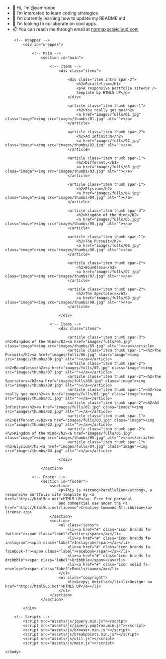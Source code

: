 - 👋 Hi, I’m @xamronpc
- 👀 I’m interested to learn coding strategies
- 🌱 I’m currently learning how to update my README.md
- 💞️ I’m looking to collaborate on cool apps.
- 📫 You can reach me through email at normaxpc@icloud.com

<!---
xamronpc/xamronpc is a ✨ special ✨ repository.
--->
<html>
	<head>
		<title>Normax</title>
		<meta charset="utf-8" />
		<meta name="viewport" content="width=device-width, initial-scale=1, user-scalable=no" />
		<link rel="stylesheet" href="assets/css/main.css" />
		<noscript><link rel="stylesheet" href="assets/css/noscript.css" /></noscript>
	</head>
	<body class="is-preload">

		<!-- Wrapper -->
			<div id="wrapper">

				<!-- Main -->
					<section id="main">

						<!-- Items -->
							<div class="items">

								<div class="item intro span-2">
									<h1>Parallelism</h1>
									<p>A responsive portfolio site<br />
									template by HTML5 UP</p>
								</div>

								<article class="item thumb span-1">
									<h2>You really got me</h2>
									<a href="images/fulls/01.jpg" class="image"><img src="images/thumbs/01.jpg" alt=""></a>
								</article>

								<article class="item thumb span-2">
									<h2>Ad Infinitum</h2>
									<a href="images/fulls/02.jpg" class="image"><img src="images/thumbs/02.jpg" alt=""></a>
								</article>

								<article class="item thumb span-1">
									<h2>Different.</h2>
									<a href="images/fulls/03.jpg" class="image"><img src="images/thumbs/03.jpg" alt=""></a>
								</article>

								<article class="item thumb span-1">
									<h2>Elysium</h2>
									<a href="images/fulls/04.jpg" class="image"><img src="images/thumbs/04.jpg" alt=""></a>
								</article>

								<article class="item thumb span-3">
									<h2>Kingdom of the Wind</h2>
									<a href="images/fulls/05.jpg" class="image"><img src="images/thumbs/05.jpg" alt=""></a>
								</article>

								<article class="item thumb span-1">
									<h2>The Pursuit</h2>
									<a href="images/fulls/06.jpg" class="image"><img src="images/thumbs/06.jpg" alt=""></a>
								</article>

								<article class="item thumb span-2">
									<h2>Boundless</h2>
									<a href="images/fulls/07.jpg" class="image"><img src="images/thumbs/07.jpg" alt=""></a>
								</article>

								<article class="item thumb span-2">
									<h2>The Spectators</h2>
									<a href="images/fulls/08.jpg" class="image"><img src="images/thumbs/08.jpg" alt=""></a>
								</article>

							</div>

						<!-- Items -->
							<div class="items">

								<article class="item thumb span-3"><h2>Kingdom of the Wind</h2><a href="images/fulls/05.jpg" class="image"><img src="images/thumbs/05.jpg" alt=""></a></article>
								<article class="item thumb span-1"><h2>The Pursuit</h2><a href="images/fulls/06.jpg" class="image"><img src="images/thumbs/06.jpg" alt=""></a></article>
								<article class="item thumb span-2"><h2>Boundless</h2><a href="images/fulls/07.jpg" class="image"><img src="images/thumbs/07.jpg" alt=""></a></article>
								<article class="item thumb span-2"><h2>The Spectators</h2><a href="images/fulls/08.jpg" class="image"><img src="images/thumbs/08.jpg" alt=""></a></article>
								<article class="item thumb span-1"><h2>You really got me</h2><a href="images/fulls/01.jpg" class="image"><img src="images/thumbs/01.jpg" alt=""></a></article>
								<article class="item thumb span-2"><h2>Ad Infinitum</h2><a href="images/fulls/02.jpg" class="image"><img src="images/thumbs/02.jpg" alt=""></a></article>
								<article class="item thumb span-1"><h2>Different.</h2><a href="images/fulls/03.jpg" class="image"><img src="images/thumbs/03.jpg" alt=""></a></article>
								<article class="item thumb span-2"><h2>Kingdom of the Wind</h2><a href="images/fulls/05.jpg" class="image"><img src="images/thumbs/05.jpg" alt=""></a></article>
								<article class="item thumb span-1"><h2>Elysium</h2><a href="images/fulls/04.jpg" class="image"><img src="images/thumbs/04.jpg" alt=""></a></article>

							</div>

					</section>

				<!-- Footer -->
					<section id="footer">
						<section>
							<p>This is <strong>Parallelism</strong>, a responsive portfolio site template by <a href="http://html5up.net">HTML5 UP</a>. Free for personal
							and commercial use under the <a href="http://html5up.net/license">Creative Commons Attribution</a> license.</p>
						</section>
						<section>
							<ul class="icons">
								<li><a href="#" class="icon brands fa-twitter"><span class="label">Twitter</span></a></li>
								<li><a href="#" class="icon brands fa-instagram"><span class="label">Instagram</span></a></li>
								<li><a href="#" class="icon brands fa-facebook-f"><span class="label">Facebook</span></a></li>
								<li><a href="#" class="icon brands fa-dribbble"><span class="label">Dribbble</span></a></li>
								<li><a href="#" class="icon solid fa-envelope"><span class="label">Email</span></a></li>
							</ul>
							<ul class="copyright">
								<li>&copy; Untitled</li><li>Design: <a href="http://html5up.net">HTML5 UP</a></li>
							</ul>
						</section>
					</section>

			</div>

		<!-- Scripts -->
			<script src="assets/js/jquery.min.js"></script>
			<script src="assets/js/jquery.poptrox.min.js"></script>
			<script src="assets/js/browser.min.js"></script>
			<script src="assets/js/breakpoints.min.js"></script>
			<script src="assets/js/util.js"></script>
			<script src="assets/js/main.js"></script>

	</body>
</html>
